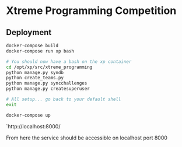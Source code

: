 # Xtreme Programming Competition

## Deployment

``` bash
docker-compose build
docker-compose run xp bash

# You should now have a bash on the xp container
cd /opt/xp/src/xtreme_programming
python manage.py syndb
python create_teams.py
python manage.py syncchallenges
python manage.py createsuperuser

# All setup... go back to your default shell
exit

docker-compose up
```

`http://localhost:8000/

From here the service should be accessible on localhost port 8000
